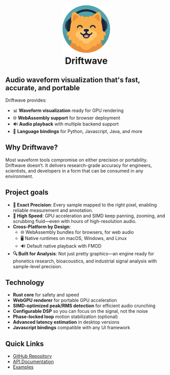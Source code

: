 <h1 align="center">
	<img src="https://raw.githubusercontent.com/ldayton/Driftwave/main/assets/logo.png" width="150" alt="Logo"/><br/>
	Driftwave
</h1>

## Audio waveform visualization that's fast, accurate, and portable

Driftwave provides:

- 📊 **Waveform visualization** ready for GPU rendering
- 🌐 **WebAssembly support** for browser deployment
- 🔊 **Audio playback** with multiple backend support
- 🔧 **Language bindings** for Python, Javascript, Java, and more

## Why Driftwave?

Most waveform tools compromise on either precision or portability. Driftwave doesn’t. It delivers research-grade accuracy for engineers, scientists, and developers in a form that can be consumed in any environment.

## Project goals

- **🎯 Exact Precision**: Every sample mapped to the right pixel, enabling reliable measurement and annotation.
- **🚀 High Speed**: GPU acceleration and SIMD keep panning, zooming, and scrubbing fluid—even with hours of high-resolution audio.
- **Cross-Platform by Design**:
  - 🌐 WebAssembly bundles for browsers, for web audio
  - 🖥️ Native runtimes on macOS, Windows, and Linux
  - 🔊 Default native playback with FMOD
- **🔍 Built for Analysis**: Not just pretty graphics—an engine ready for phonetics research, bioacoustics, and industrial signal analysis with sample-level precision.

## Technology

- **Rust core** for safety and speed
- **WebGPU renderer** for portable GPU acceleration
- **SIMD-optimized peak/RMS detection** for efficient audio crunching
- **Configurable DSP** so you can focus on the signal, not the noise
- **Phase-locked loop** motion stabilization (optional)
- **Advanced latency estimation** in desktop versions
- **Javascript bindings** compatible with any UI framework

## Quick Links

- [GitHub Repository](https://github.com/ldayton/Driftwave)
- [API Documentation](https://docs.rs/driftwave-core)
- [Examples](https://github.com/ldayton/Driftwave/tree/main/examples)